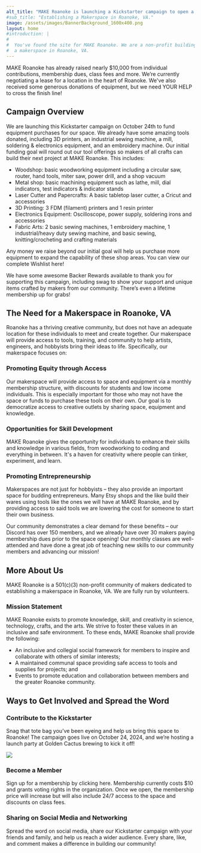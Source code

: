 ```yaml
---
alt_title: "MAKE Roanoke is launching a Kickstarter campaign to open a Makerspace in Roanoke, VA"
#sub_title: "Establishing a Makerspace in Roanoke, VA."
image: /assets/images/BannerBackground_1600x400.png
layout: home
#introduction: | 
#
#  You've found the site for MAKE Roanoke. We are a non-profit building
#  a makerspace in Roanoke, VA.
---
```


MAKE Roanoke has already raised nearly $10,000 from individual contributions, membership dues, class fees and more. We’re currently negotiating a lease for a location in the heart of Roanoke. We've also received some generous donations of equipment, but we need YOUR HELP to cross the finish line!

## Campaign Overview

We are launching this Kickstarter campaign on October 24th to fund equipment purchases for our space. We already have some amazing tools donated, including 3D printers, an industrial sewing machine, a mill, soldering & electronics equipment, and an embroidery machine. Our initial funding goal will round out our tool offerings so makers of all crafts can build their next project at MAKE Roanoke. This includes: 
* Woodshop: basic woodworking equipment including a circular saw, router, hand tools, miter saw, power drill, and a shop vacuum
* Metal shop: basic machining equipment such as lathe, mill, dial indicators, test indicators & indicator stands
* Laser Cutter and Papercrafts:  A basic tabletop laser cutter, a Cricut and accessories
* 3D Printing: 3 FDM (filament) printers and 1 resin printer
* Electronics Equipment:  Oscilloscope, power supply, soldering irons and accessories
* Fabric Arts: 2 basic sewing machines, 1 embroidery machine, 1 industrial/heavy duty sewing machine, and basic sewing, knitting/crocheting and crafting materials

Any money we raise beyond our initial goal will help us purchase more equipment to expand the capability of these shop areas.  You can view our complete Wishlist here!

We have some awesome Backer Rewards available to thank you for supporting this campaign, including swag to show your support and unique items crafted by makers from our community. There’s even a lifetime membership up for grabs!

## The Need for a Makerspace in Roanoke, VA

Roanoke has a thriving creative community, but does not have an adequate location for these individuals to meet and create together. Our makerspace will provide access to tools, training, and community to help artists, engineers, and hobbyists bring their ideas to life. Specifically, our makerspace focuses on:
### Promoting Equity through Access
Our makerspace will provide access to space and equipment via a monthly membership structure, with discounts for students and low income individuals. This is especially important for those who may not have the space or funds to purchase these tools on their own. Our goal is to democratize access to creative outlets by sharing space, equipment and knowledge.

### Opportunities for Skill Development
MAKE Roanoke gives the opportunity for individuals to enhance their skills and knowledge in various fields, from woodworking to coding and everything in between. It's a haven for creativity where people can tinker, experiment, and learn.

### Promoting Entrepreneurship

Makerspaces are not just for hobbyists – they also provide an important space for budding entrepreneurs. Many Etsy shops and the like build their wares using tools like the ones we will have at MAKE Roanoke, and by providing access to said tools we are lowering the cost for someone to start their own business.

Our community demonstrates a clear demand for these benefits – our Discord has over 150 members, and we already have over 30 makers paying membership dues prior to the space opening! Our monthly classes are well-attended and have done a great job of teaching new skills to our community members and advancing our mission!

## More About Us

MAKE Roanoke is a 501(c)(3) non-profit community of makers dedicated to establishing a makerspace in Roanoke, VA. We are fully run by volunteers. 


### Mission Statement

MAKE Roanoke exists to promote knowledge, skill, and creativity in science, technology, crafts, and the arts. We strive to foster these values in an inclusive and safe environment. To these ends, MAKE Roanoke shall provide the following:


* An inclusive and collegial social framework for members to inspire and collaborate with others of similar interests;
* A maintained communal space providing safe access to tools and supplies for projects; and
* Events to promote education and collaboration between members and the greater Roanoke community.

## Ways to Get Involved and Spread the Word
### Contribute to the Kickstarter
Snag that tote bag you’ve been eyeing and help us bring this space to Roanoke! The campaign goes live on October 24, 2024, and we’re hosting a launch party at Golden Cactus brewing to kick it off!

![](/assets/images/Kickstarter.png)

### Become a Member

Sign up for a membership by clicking here. Membership currently costs $10 and grants voting rights in the organization. Once we open, the membership price will increase but will also include 24/7 access to the space and discounts on class fees. 

### Sharing on Social Media and Networking

Spread the word on social media, share our Kickstarter campaign with your friends and family, and help us reach a wider audience. Every share, like, and comment makes a difference in building our community!
